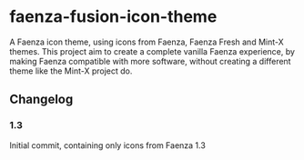 # faenza-fusion-icon-theme

A Faenza icon theme, using icons from Faenza, Faenza Fresh and Mint-X themes. This project aim to create a complete vanilla Faenza experience, by making Faenza compatible with more software, without creating a different theme like the Mint-X project do.

## Changelog

### 1.3

Initial commit, containing only icons from Faenza 1.3
